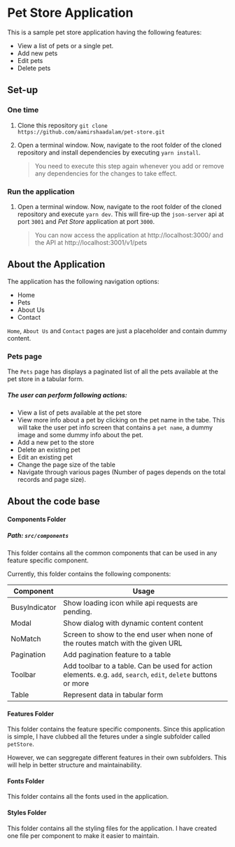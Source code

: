 # Pet Store Application

This is a sample pet store application having the following features:

- View a list of pets or a single pet.
- Add new pets
- Edit pets
- Delete pets

## Set-up

### One time

1. Clone this repository
   `git clone https://github.com/aamirshaadalam/pet-store.git`

2. Open a terminal window. Now, navigate to the root folder of the cloned repository and install dependencies by executing `yarn install`.
   > You need to execute this step again whenever you add or remove any dependencies for the changes to take effect.

### Run the application

1. Open a terminal window. Now, navigate to the root folder of the cloned repository and execute `yarn dev`. This will fire-up the `json-server` api at port `3001` and _Pet Store_ application at port `3000`.
   > You can now access the application at http://localhost:3000/ and the API at http://localhost:3001/v1/pets

## About the Application

The application has the following navigation options:

- Home
- Pets
- About Us
- Contact

`Home`, `About Us` and `Contact` pages are just a placeholder and contain dummy content.

### Pets page

The `Pets` page has displays a paginated list of all the pets available at the pet store in a tabular form.

##### The user can perform following actions:

- View a list of pets available at the pet store
- View more info about a pet by clicking on the pet name in the tabe. This will take the user pet info screen that contains a `pet name`, a dummy image and some dummy info about the pet.
- Add a new pet to the store
- Delete an existing pet
- Edit an existing pet
- Change the page size of the table
- Navigate through various pages (Number of pages depends on the total records and page size).

## About the code base

#### Components Folder

##### Path: `src/components`

This folder contains all the common components that can be used in any feature specific component.

Currently, this folder contains the following components:

| Component     | Usage                                                                                                           |
| ------------- | --------------------------------------------------------------------------------------------------------------- |
| BusyIndicator | Show loading icon while api requests are pending.                                                               |
| Modal         | Show dialog with dynamic content content                                                                        |
| NoMatch       | Screen to show to the end user when none of the routes match with the given URL                                 |
| Pagination    | Add pagination feature to a table                                                                               |
| Toolbar       | Add toolbar to a table. Can be used for action elements. e.g. `add`, `search`, `edit`, `delete` buttons or more |
| Table         | Represent data in tabular form                                                                                  |

#### Features Folder

This folder contains the feature specific components. Since this application is simple, I have clubbed all the fetures under a single subfolder called `petStore`.

However, we can seggregate different features in their own subfolders. This will help in better structure and maintainability.

#### Fonts Folder

This folder contains all the fonts used in the application.

#### Styles Folder

This folder contains all the styling files for the application. I have created one file per component to make it easier to maintain.
